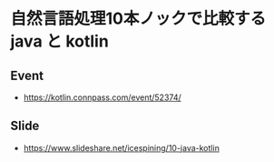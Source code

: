 # 自然言語処理10本ノックで比較する java と kotlin

## Event

* https://kotlin.connpass.com/event/52374/

## Slide

* https://www.slideshare.net/icespining/10-java-kotlin
